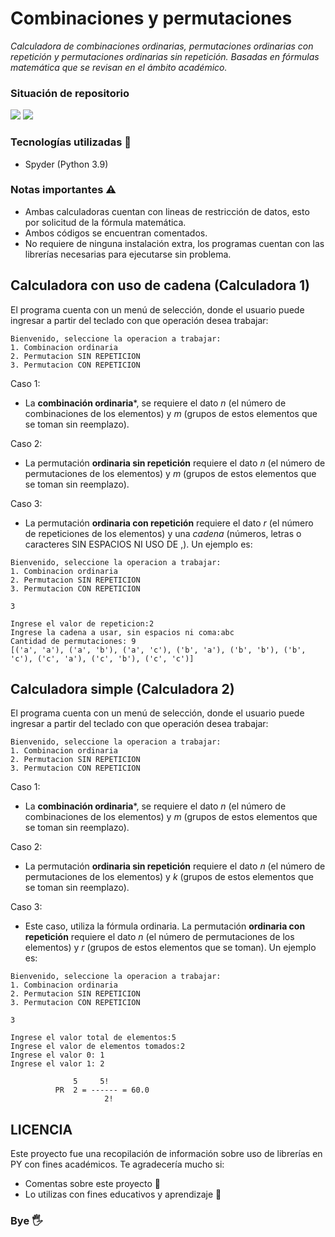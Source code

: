 # Combinaciones y permutaciones

_Calculadora de combinaciones ordinarias, permutaciones ordinarias con repetición y permutaciones ordinarias sin repetición. Basadas en fórmulas matemática que se revisan en el ámbito académico._

### Situación de repositorio
<img src="https://img.shields.io/badge/Coverage-100%25-dbc9f1?style=for-the-badge" /> <img src="https://img.shields.io/github/stars/0draS0/PY-CalcuCombinaciones?color=dbc9f1&style=for-the-badge" />

### Tecnologías utilizadas 🔨
  - Spyder (Python 3.9)

### Notas importantes ⚠
  - Ambas calculadoras cuentan con lineas de restricción de datos, esto por solicitud de la fórmula matemática.
  - Ambos códigos se encuentran comentados.
  - No requiere de ninguna instalación extra, los programas cuentan con las librerías necesarias para ejecutarse sin problema.


## Calculadora con uso de cadena  (Calculadora 1)
El programa cuenta con un menú de selección, donde el usuario puede ingresar a partir del teclado con que operación desea trabajar:

```
Bienvenido, seleccione la operacion a trabajar: 
1. Combinacion ordinaria
2. Permutacion SIN REPETICION
3. Permutacion CON REPETICION
```

Caso 1:
  - La **combinación ordinaria***, se requiere el dato _n_ (el número de combinaciones de los elementos) y _m_ (grupos de estos elementos que se toman sin reemplazo).

Caso 2:
  - La permutación **ordinaria sin repetición** requiere el dato _n_ (el número de permutaciones de los elementos) y _m_ (grupos de estos elementos que se toman sin reemplazo).

Caso 3:
  -  La permutación **ordinaria con repetición** requiere el dato _r_ (el número de repeticiones de los elementos) y una _cadena_ (números, letras o caracteres SIN ESPACIOS NI USO DE ,). Un ejemplo es:

```
Bienvenido, seleccione la operacion a trabajar: 
1. Combinacion ordinaria
2. Permutacion SIN REPETICION
3. Permutacion CON REPETICION

3

Ingrese el valor de repeticion:2
Ingrese la cadena a usar, sin espacios ni coma:abc
Cantidad de permutaciones: 9
[('a', 'a'), ('a', 'b'), ('a', 'c'), ('b', 'a'), ('b', 'b'), ('b', 'c'), ('c', 'a'), ('c', 'b'), ('c', 'c')]
```

## Calculadora simple (Calculadora 2)
El programa cuenta con un menú de selección, donde el usuario puede ingresar a partir del teclado con que operación desea trabajar:

```
Bienvenido, seleccione la operacion a trabajar: 
1. Combinacion ordinaria
2. Permutacion SIN REPETICION
3. Permutacion CON REPETICION
```

Caso 1:
  - La **combinación ordinaria***, se requiere el dato _n_ (el número de combinaciones de los elementos) y _m_ (grupos de estos elementos que se toman sin reemplazo).

Caso 2:
  - La permutación **ordinaria sin repetición** requiere el dato _n_ (el número de permutaciones de los elementos) y _k_ (grupos de estos elementos que se toman sin reemplazo).

Caso 3:
  - Este caso, utiliza la fórmula ordinaria. La permutación **ordinaria con repetición** requiere el dato _n_ (el número de permutaciones de los elementos) y _r_ (grupos de estos elementos que se toman). Un ejemplo es:

```
Bienvenido, seleccione la operacion a trabajar: 
1. Combinacion ordinaria
2. Permutacion SIN REPETICION
3. Permutacion CON REPETICION

3

Ingrese el valor total de elementos:5
Ingrese el valor de elementos tomados:2
Ingrese el valor 0: 1
Ingrese el valor 1: 2

              5     5!
          PR  2 = ------ = 60.0
                     2!
```


## LICENCIA
Este proyecto fue una recopilación de información sobre uso de librerías en PY con fines académicos. Te agradecería mucho si:
  - Comentas sobre este proyecto 📢
  - Lo utilizas con fines educativos y aprendizaje 📖


### Bye 🖐
